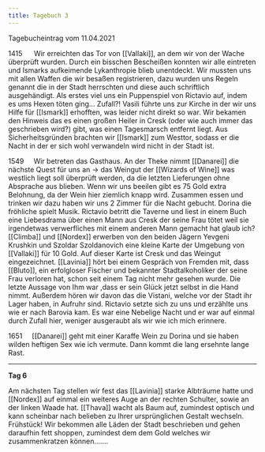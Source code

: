 ```yaml
---
title: Tagebuch 3
---
```


Tagebucheintrag vom 11.04.2021

  1415      Wir erreichten das Tor von [[Vallaki]], an dem wir von der Wache überprüft wurden. Durch ein bisschen Bescheißen konnten wir alle eintreten und Ismarks aufkeimende Lykanthropie blieb unentdeckt. Wir mussten uns mit allen Waffen die wir besaßen registrieren, dazu wurden uns Regeln genannt die in der Stadt herrschten und diese auch schriftlich ausgehändigt. Als erstes viel uns ein Puppenspiel von Rictavio auf, indem es ums Hexen töten ging… Zufall?! Vasili führte uns zur Kirche in der wir uns Hilfe für [[Ismark]] erhofften, was leider nicht direkt so war. Wir bekamen den Hinweis das es einen großen Heiler in Cresk (oder wie auch immer das geschrieben wird?) gibt, was einen Tagesmarsch entfernt liegt. Aus Sicherheitsgründen brachten wir [[Ismark]] zum Westtor, sodass er die Nacht in der er sich wohl verwandeln wird nicht in der Stadt ist.

  

1549     Wir betreten das Gasthaus. An der Theke nimmt [[Danarei]] die nächste Quest für uns an → das Weingut der [[Wizards of Wine]] was westlich liegt soll überprüft werden, da die letzten Lieferungen ohne Absprache aus blieben. Wenn wir uns beeilen gibt es 75 Gold extra Belohnung, da der Wein hier ziemlich knapp wird. Zusammen essen und trinken wir dazu haben wir uns 2 Zimmer für die Nacht gebucht. Dorina die fröhliche spielt Musik. Rictavio betritt die Taverne und liest in einem Buch eine Liebesdrama über einen Mann aus Cresk der seine Frau tötet weil sie irgendetwas verwerfliches mit einem anderen Mann gemacht hat glaub ich? [[Climba]] und [[Nordex]] erwerben von den beiden Jägern Yevgeni Krushkin und Szoldar Szoldanovich eine kleine Karte der Umgebung von [[Vallaki]] für 10 Gold. Auf dieser Karte ist Cresk und das Weingut eingezeichnet. [[Lavinia]] hört bei einem Gespräch von Fremden mit, dass [[Bluto]], ein erfolgloser Fischer und bekannter Stadtalkoholiker der seine Frau verloren hat, schon seit einem Tag nicht mehr gesehen wurde. Die letzte Aussage von Ihm war ,dass er sein Glück jetzt selbst in die Hand nimmt. Außerdem hören wir davon das die Vistani, welche vor der Stadt ihr Lager haben, in Aufruhr sind. Rictavio setzte sich zu uns und erzählte uns wie er nach Barovia kam. Es war eine Nebelige Nacht und er war auf einmal durch Zufall hier, weniger ausgeraubt als wir wie ich mich erinnere.

  

1651     [[Danarei]] geht mit einer Karaffe Wein zu Dorina und sie haben wilden heftigen Sex wie ich vermute. Dann kommt die lang ersehnte lange Rast.

  

  

---

**Tag 6**

  

Am nächsten Tag stellen wir fest das [[Lavinia]] starke Albträume hatte und [[Nordex]] auf einmal ein weiteres Auge an der rechten Schulter, sowie an der linken Waade hat. [[Thava]] wacht als Baum auf, zumindest optisch und kann scheinbar nach belieben zu Ihrer ursprünglichen Gestalt wechseln. Frühstück! Wir bekommen alle Läden der Stadt beschrieben und gehen daraufhin fett shoppen, zumindest dem dem Gold welches wir zusammenkratzen können…….